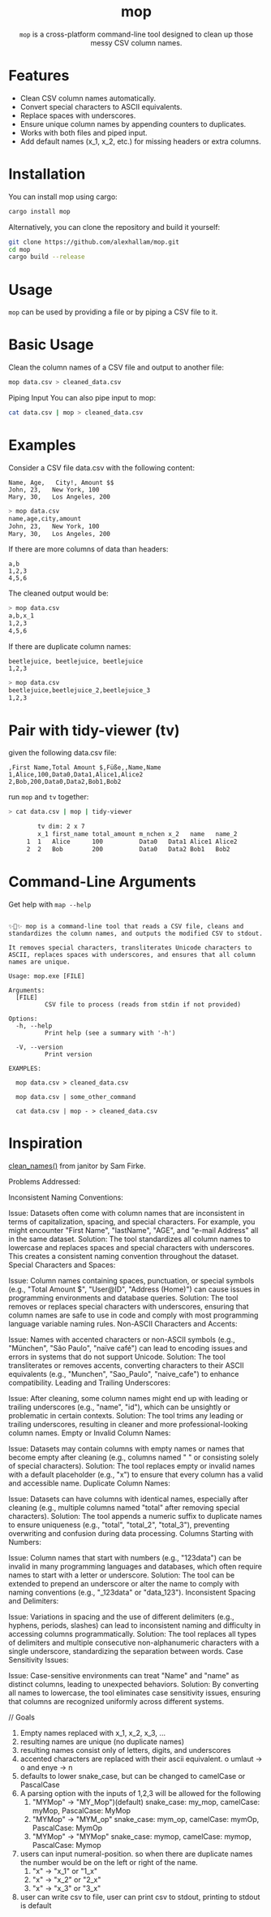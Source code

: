 <h1 align="center">mop</h1>
<p align="center"><code>mop</code> is a cross-platform command-line tool designed to clean up those messy CSV column names.</p>



# Features

* Clean CSV column names automatically.
* Convert special characters to ASCII equivalents.
* Replace spaces with underscores.
* Ensure unique column names by appending counters to duplicates.
* Works with both files and piped input.
* Add default names (x_1, x_2, etc.) for missing headers or extra columns.

# Installation

You can install mop using cargo:
```sh
cargo install mop
```

Alternatively, you can clone the repository and build it yourself:
```sh
git clone https://github.com/alexhallam/mop.git
cd mop
cargo build --release
```


# Usage

`mop` can be used by providing a file or by piping a CSV file to it.


# Basic Usage
Clean the column names of a CSV file and output to another file:

```sh
mop data.csv > cleaned_data.csv
```

Piping Input
You can also pipe input to mop:

```sh
cat data.csv | mop > cleaned_data.csv
```

# Examples
Consider a CSV file data.csv with the following content:

```csv
Name, Age,   City!, Amount $$
John, 23,   New York, 100
Mary, 30,   Los Angeles, 200
```

```sh
> mop data.csv
name,age,city,amount
John, 23,   New York, 100
Mary, 30,   Los Angeles, 200
```

If there are more columns of data than headers:

```csv
a,b
1,2,3
4,5,6
```

The cleaned output would be:

```sh
> mop data.csv
a,b,x_1
1,2,3
4,5,6
```

If there are duplicate column names:

```csv
beetlejuice, beetlejuice, beetlejuice
1,2,3
```

```sh
> mop data.csv
beetlejuice,beetlejuice_2,beetlejuice_3
1,2,3
```

# Pair with tidy-viewer (tv) 

given the following data.csv file:

```csv
,First Name,Total Amount $,Füße,,Name,Name
1,Alice,100,Data0,Data1,Alice1,Alice2
2,Bob,200,Data0,Data2,Bob1,Bob2
```

run `mop` and `tv` together:

```sh
> cat data.csv | mop | tidy-viewer

        tv dim: 2 x 7
        x_1 first_name total_amount m_nchen x_2   name   name_2 
     1  1   Alice      100          Data0   Data1 Alice1 Alice2
     2  2   Bob        200          Data0   Data2 Bob1   Bob2
```


# Command-Line Arguments

Get help with `map --help`

```

✨🧹✨ mop is a command-line tool that reads a CSV file, cleans and standardizes the column names, and outputs the modified CSV to stdout.

It removes special characters, transliterates Unicode characters to ASCII, replaces spaces with underscores, and ensures that all column names are unique.

Usage: mop.exe [FILE]

Arguments:
  [FILE]
          CSV file to process (reads from stdin if not provided)

Options:
  -h, --help
          Print help (see a summary with '-h')

  -V, --version
          Print version

EXAMPLES:

  mop data.csv > cleaned_data.csv

  mop data.csv | some_other_command

  cat data.csv | mop - > cleaned_data.csv
```

# Inspiration

[clean_names()](https://github.com/sfirke/janitor/blob/main/R/clean_names.R) from janitor by Sam Firke.






Problems Addressed:

Inconsistent Naming Conventions:

Issue: Datasets often come with column names that are inconsistent in terms of capitalization, spacing, and special characters. For example, you might encounter "First Name", "lastName", "AGE", and "e-mail Address" all in the same dataset.
Solution: The tool standardizes all column names to lowercase and replaces spaces and special characters with underscores. This creates a consistent naming convention throughout the dataset.
Special Characters and Spaces:

Issue: Column names containing spaces, punctuation, or special symbols (e.g., "Total Amount $", "User@ID", "Address (Home)") can cause issues in programming environments and database queries.
Solution: The tool removes or replaces special characters with underscores, ensuring that column names are safe to use in code and comply with most programming language variable naming rules.
Non-ASCII Characters and Accents:

Issue: Names with accented characters or non-ASCII symbols (e.g., "München", "São Paulo", "naïve café") can lead to encoding issues and errors in systems that do not support Unicode.
Solution: The tool transliterates or removes accents, converting characters to their ASCII equivalents (e.g., "Munchen", "Sao_Paulo", "naive_cafe") to enhance compatibility.
Leading and Trailing Underscores:

Issue: After cleaning, some column names might end up with leading or trailing underscores (e.g., "name", "id"), which can be unsightly or problematic in certain contexts.
Solution: The tool trims any leading or trailing underscores, resulting in cleaner and more professional-looking column names.
Empty or Invalid Column Names:

Issue: Datasets may contain columns with empty names or names that become empty after cleaning (e.g., columns named " " or consisting solely of special characters).
Solution: The tool replaces empty or invalid names with a default placeholder (e.g., "x") to ensure that every column has a valid and accessible name.
Duplicate Column Names:

Issue: Datasets can have columns with identical names, especially after cleaning (e.g., multiple columns named "total" after removing special characters).
Solution: The tool appends a numeric suffix to duplicate names to ensure uniqueness (e.g., "total", "total_2", "total_3"), preventing overwriting and confusion during data processing.
Columns Starting with Numbers:

Issue: Column names that start with numbers (e.g., "123data") can be invalid in many programming languages and databases, which often require names to start with a letter or underscore.
Solution: The tool can be extended to prepend an underscore or alter the name to comply with naming conventions (e.g., "_123data" or "data_123").
Inconsistent Spacing and Delimiters:

Issue: Variations in spacing and the use of different delimiters (e.g., hyphens, periods, slashes) can lead to inconsistent naming and difficulty in accessing columns programmatically.
Solution: The tool replaces all types of delimiters and multiple consecutive non-alphanumeric characters with a single underscore, standardizing the separation between words.
Case Sensitivity Issues:

Issue: Case-sensitive environments can treat "Name" and "name" as distinct columns, leading to unexpected behaviors.
Solution: By converting all names to lowercase, the tool eliminates case sensitivity issues, ensuring that columns are recognized uniformly across different systems.

// Goals
1. Empty names replaced with x_1, x_2, x_3, ...
2. resulting names are unique (no duplicate names)
3. resulting names consist only of letters, digits, and underscores
4. accented characters are replaced with their ascii equivalent. o umlaut -> o and enye -> n
5. defaults to lower snake_case, but can be changed to camelCase or PascalCase
6. A parsing option with the inputs of 1,2,3 will be allowed for the following
    1. "MYMop" -> "MY_Mop")(default) snake_case: my_mop, camelCase: myMop, PascalCase: MyMop
    2. "MYMop" -> "MYM_op" snake_case: mym_op, camelCase: mymOp, PascalCase: MymOp
    2. "MYMop" -> "MYMop" snake_case: mymop, camelCase: mymop, PascalCase: Mymop
7. users can input numeral-position. so when there are duplicate names the number would be on the left or right of the name. 
    1. "x" -> "x_1" or "1_x"
    2. "x" -> "x_2" or "2_x"
    3. "x" -> "x_3" or "3_x"
8. user can write csv to file, user can print csv to stdout, printing to stdout is default
